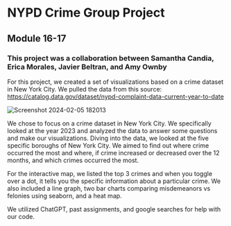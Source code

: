 # NYPD Crime Group Project

## Module 16-17

### This project was a collaboration between Samantha Candia, Erica Morales, Javier Beltran, and Amy Ownby

For this project, we created a set of visualizations based on a crime dataset in New York City. We pulled the data from this source:
https://catalog.data.gov/dataset/nypd-complaint-data-current-year-to-date

![Screenshot 2024-02-05 182013](https://github.com/samcandia/NYPD_Crime/assets/145077707/28fcae9a-8942-4b51-971a-13d6a74f3f83)

We chose to focus on a crime dataset in New York City. We specifically looked at the year 2023 and analyzed the data to answer some questions and make our visualizations. Diving into the data, we looked at the five specific boroughs of New York City. We aimed to find out where crime occurred the most and where, if crime increased or decreased over the 12 months, and which crimes occurred the most.

For the interactive map, we listed the top 3 crimes and when you toggle over a dot, it tells you the specific information about a particular crime. We also included a line graph, two bar charts comparing misdemeanors vs felonies using seaborn, and a heat map.

We utilized ChatGPT, past assignments, and google searches for help with our code.
